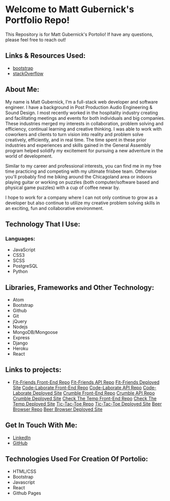 # Welcome to Matt Gubernick's Portfolio Repo!

This Repository is for Matt Gubernick's Portolio! If have any questions, please feel free to reach out!

## Links & Resources Used:
- [bootstrap](https://getbootstrap.com/)
- [stackOverflow](stackOverflow.com)

## About Me:
My name is Matt Gubernick,  I’m a full-stack web developer and software engineer.  I have a background in Post Production Audio Engineering & Sound Design. I most recently worked in the hospitality industry creating and facilitating meetings and events for both individuals and big companies. These industries merged my interests in collaboration, problem solving and efficiency, continual learning and creative thinking. I was able to work with coworkers and clients to turn vision into reality and problem solve creatively, efficiently, and in real time. The time spent in these prior industries and experiences and skills  gained in the  General Assembly program helped solidify my excitement for pursuing a new adventure in the world of development.

Similar to my career and professional  interests, you can find me in my free time practicing and competing with my ultimate frisbee team. Otherwise you'll probably find me biking around the Chicagoland area or indoors playing guitar or working on puzzles (both computer/software based and physical game puzzles) with a cup of coffee newar by.

I hope to work for  a company where I can not only continue to grow as a developer but also continue to utilize my creative problem solving skills in an exciting, fun and  collaborative environment.
## Technology That I Use:

### Languages:
- JavaScript
- CSS3
- SCSS
- PostgreSQL
- Python

## Libraries, Frameworks and Other Technology:
- Atom
- Bootstrap
- Github
- Git
- jQuery
- Nodejs
- MongoDB/Mongoose
- Express
- Django
- Heroku
- React

## Links to projects:
- [Fit-Friends Front-End Repo](https://github.com/MGubernick/Fit-Friends-front-end)
[Fit-Friends API Repo](https://github.com/MGubernick/Fit-Friends-API)
[Fit-Friends Deployed Site](https://mgubernick.github.io/Fit-Friends-front-end/#/)
[Code-Laborate Front-End Repo](https://github.com/MGubernick/code-laborate-front-end)
[Code-Laborate API Repo](https://github.com/MGubernick/code-laborate-API)
[Code-Laborate Deployed Site](https://super-props.github.io/code-laborate-front-end/#/sign-in)
[Crumble Front-End Repo](https://github.com/MGubernick/crumble-front-end-mg)
[Crumble API Repo](https://github.com/MGubernick/crumble-API-mg)
[Crumble Deployed Site](https://mgubernick.github.io/crumble-front-end-mg)
[Check The Temp Front-End Repo](https://github.com/MGubernick/check-the-temp)
[Check The Temp Deployed Site](https://mgubernick.github.io/check-the-temp/#/)
[Tic-Tac-Toe Repo](https://github.com/MGubernick/tic-tac-toe-mg)
[Tic-Tac-Toe Deployed Site](https://mgubernick.github.io/tic-tac-toe-mg/)
[Beer Browser Repo](https://github.com/MGubernick/beer-browser-mg)
[Beer Browser Deployed Site](https://mgubernick.github.io/beer-browser-mg/#/index)

## Get In Touch With Me:
- [LinkedIn](https://www.linkedin.com/in/matthewgubernick/ "linkedIn Link")
- [GitHub](https://github.com/MGubernick "github link")

## Technologies Used For Creation Of Portolio:
- HTML/CSS
- Bootstrap
- Javascript
- React
- Github Pages
